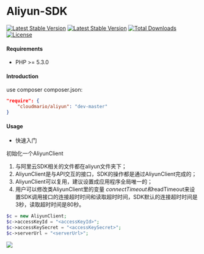 Aliyun-SDK
====

[![Latest Stable Version](https://img.shields.io/packagist/v/cloudmario/aliyun.svg)](https://packagist.org/packages/cloudmario/aliyun)
[![Latest Stable Version](https://img.shields.io/packagist/vpre/cloudmario/aliyun.svg)](https://packagist.org/packages/cloudmario/aliyun)
[![Total Downloads](https://poser.pugx.org/cloudmario/aliyun/downloads)](https://packagist.org/packages/cloudmario/aliyun)
[![License](https://poser.pugx.org/cloudmario/aliyun/license)](https://packagist.org/packages/cloudmario/aliyun)


#### Requirements
* PHP >= 5.3.0

#### Introduction
use composer
composer.json:
```json
"require": {
	"cloudmario/aliyun": "dev-master"
}
```

#### Usage

- 快速入门

初始化一个AliyunClient

1. 与阿里云SDK相关的文件都在aliyun文件夹下；
2. AliyunClient是与API交互的接口，SDK的操作都是通过AliyunClient完成的；
3. AliyunClient可以复用，建议设置成应用程序全局唯一的；
4. 用户可以修改类AliyunClient里的变量 $connectTimeout和$readTimeout来设置SDK调用接口的连接超时时间和读取超时时间，SDK默认的连接超时时间是3秒，读取超时时间是80秒。

```php
$c = new AliyunClient;
$c->accessKeyId = "<accessKeyId>";
$c->accessKeySecret = "<accessKeySecret>";
$c->serverUrl = "<serverUrl>";
```

[![](http://service.t.sina.com.cn/widget/qmd/1656360925/02781ba4/4.png)](http://weibo.com/smcz)
